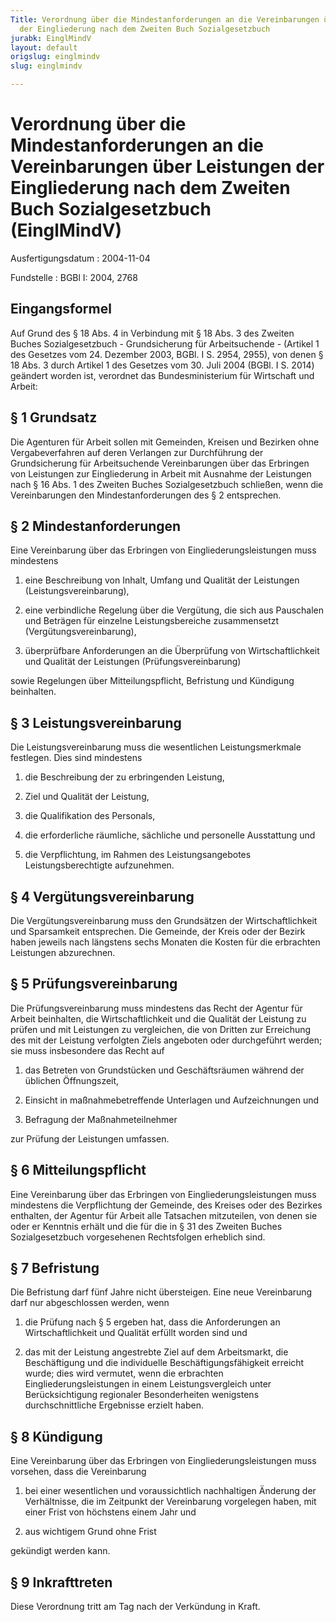 ```yaml
---
Title: Verordnung über die Mindestanforderungen an die Vereinbarungen über Leistungen
  der Eingliederung nach dem Zweiten Buch Sozialgesetzbuch
jurabk: EinglMindV
layout: default
origslug: einglmindv
slug: einglmindv

---
```


# Verordnung über die Mindestanforderungen an die Vereinbarungen über Leistungen der Eingliederung nach dem Zweiten Buch Sozialgesetzbuch (EinglMindV)

Ausfertigungsdatum
:   2004-11-04

Fundstelle
:   BGBl I: 2004, 2768



## Eingangsformel

Auf Grund des § 18 Abs. 4 in Verbindung mit § 18 Abs. 3 des Zweiten
Buches Sozialgesetzbuch - Grundsicherung für Arbeitsuchende - (Artikel
1 des Gesetzes vom 24. Dezember 2003, BGBl. I S. 2954, 2955), von
denen § 18 Abs. 3 durch Artikel 1 des Gesetzes vom 30. Juli 2004
(BGBl. I S. 2014) geändert worden ist, verordnet das Bundesministerium
für Wirtschaft und Arbeit:


## § 1 Grundsatz

Die Agenturen für Arbeit sollen mit Gemeinden, Kreisen und Bezirken
ohne Vergabeverfahren auf deren Verlangen zur Durchführung der
Grundsicherung für Arbeitsuchende Vereinbarungen über das Erbringen
von Leistungen zur Eingliederung in Arbeit mit Ausnahme der Leistungen
nach § 16 Abs. 1 des Zweiten Buches Sozialgesetzbuch schließen, wenn
die Vereinbarungen den Mindestanforderungen des § 2 entsprechen.


## § 2 Mindestanforderungen

Eine Vereinbarung über das Erbringen von Eingliederungsleistungen muss
mindestens

1.  eine Beschreibung von Inhalt, Umfang und Qualität der Leistungen
    (Leistungsvereinbarung),


2.  eine verbindliche Regelung über die Vergütung, die sich aus Pauschalen
    und Beträgen für einzelne Leistungsbereiche zusammensetzt
    (Vergütungsvereinbarung),


3.  überprüfbare Anforderungen an die Überprüfung von Wirtschaftlichkeit
    und Qualität der Leistungen (Prüfungsvereinbarung)



sowie Regelungen über Mitteilungspflicht, Befristung und Kündigung
beinhalten.


## § 3 Leistungsvereinbarung

Die Leistungsvereinbarung muss die wesentlichen Leistungsmerkmale
festlegen. Dies sind mindestens

1.  die Beschreibung der zu erbringenden Leistung,


2.  Ziel und Qualität der Leistung,


3.  die Qualifikation des Personals,


4.  die erforderliche räumliche, sächliche und personelle Ausstattung und


5.  die Verpflichtung, im Rahmen des Leistungsangebotes
    Leistungsberechtigte aufzunehmen.





## § 4 Vergütungsvereinbarung

Die Vergütungsvereinbarung muss den Grundsätzen der Wirtschaftlichkeit
und Sparsamkeit entsprechen. Die Gemeinde, der Kreis oder der Bezirk
haben jeweils nach längstens sechs Monaten die Kosten für die
erbrachten Leistungen abzurechnen.


## § 5 Prüfungsvereinbarung

Die Prüfungsvereinbarung muss mindestens das Recht der Agentur für
Arbeit beinhalten, die Wirtschaftlichkeit und die Qualität der
Leistung zu prüfen und mit Leistungen zu vergleichen, die von Dritten
zur Erreichung des mit der Leistung verfolgten Ziels angeboten oder
durchgeführt werden; sie muss insbesondere das Recht auf

1.  das Betreten von Grundstücken und Geschäftsräumen während der üblichen
    Öffnungszeit,


2.  Einsicht in maßnahmebetreffende Unterlagen und Aufzeichnungen und


3.  Befragung der Maßnahmeteilnehmer



zur Prüfung der Leistungen umfassen.


## § 6 Mitteilungspflicht

Eine Vereinbarung über das Erbringen von Eingliederungsleistungen muss
mindestens die Verpflichtung der Gemeinde, des Kreises oder des
Bezirkes enthalten, der Agentur für Arbeit alle Tatsachen mitzuteilen,
von denen sie oder er Kenntnis erhält und die für die in § 31 des
Zweiten Buches Sozialgesetzbuch vorgesehenen Rechtsfolgen erheblich
sind.


## § 7 Befristung

Die Befristung darf fünf Jahre nicht übersteigen. Eine neue
Vereinbarung darf nur abgeschlossen werden, wenn

1.  die Prüfung nach § 5 ergeben hat, dass die Anforderungen an
    Wirtschaftlichkeit und Qualität erfüllt worden sind und


2.  das mit der Leistung angestrebte Ziel auf dem Arbeitsmarkt, die
    Beschäftigung und die individuelle Beschäftigungsfähigkeit erreicht
    wurde; dies wird vermutet, wenn die erbrachten
    Eingliederungsleistungen in einem Leistungsvergleich unter
    Berücksichtigung regionaler Besonderheiten wenigstens
    durchschnittliche Ergebnisse erzielt haben.





## § 8 Kündigung

Eine Vereinbarung über das Erbringen von Eingliederungsleistungen muss
vorsehen, dass die Vereinbarung

1.  bei einer wesentlichen und voraussichtlich nachhaltigen Änderung der
    Verhältnisse, die im Zeitpunkt der Vereinbarung vorgelegen haben, mit
    einer Frist von höchstens einem Jahr und


2.  aus wichtigem Grund ohne Frist



gekündigt werden kann.


## § 9 Inkrafttreten

Diese Verordnung tritt am Tag nach der Verkündung in Kraft.

